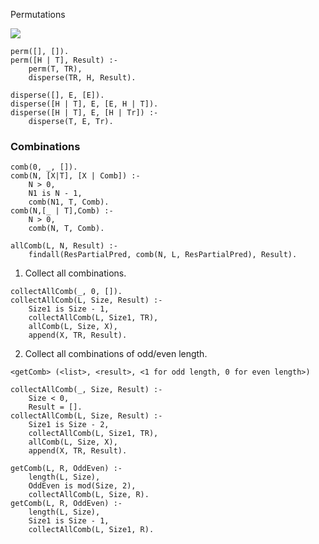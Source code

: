 
Permutations 

![ ](https://github.com/alexdarie/Logic-and-functional-programming/blob/master/prolog/backtracking/perm.jpg)

```
perm([], []).
perm([H | T], Result) :-
    perm(T, TR),
    disperse(TR, H, Result).

disperse([], E, [E]).
disperse([H | T], E, [E, H | T]).
disperse([H | T], E, [H | Tr]) :-
    disperse(T, E, Tr).
```

### Combinations

```
comb(0, _, []).
comb(N, [X|T], [X | Comb]) :-
    N > 0,
    N1 is N - 1,
    comb(N1, T, Comb).
comb(N,[_ | T],Comb) :-
    N > 0,
    comb(N, T, Comb).

allComb(L, N, Result) :-
    findall(ResPartialPred, comb(N, L, ResPartialPred), Result).
```

1. Collect all combinations.
```
collectAllComb(_, 0, []).
collectAllComb(L, Size, Result) :-
    Size1 is Size - 1,
    collectAllComb(L, Size1, TR),
    allComb(L, Size, X),
    append(X, TR, Result).
```

2. Collect all combinations of odd/even length.

`<getComb> (<list>, <result>, <1 for odd length, 0 for even length>)`

```
collectAllComb(_, Size, Result) :-
    Size < 0,
    Result = [].
collectAllComb(L, Size, Result) :-
    Size1 is Size - 2,
    collectAllComb(L, Size1, TR),
    allComb(L, Size, X),
    append(X, TR, Result).

getComb(L, R, OddEven) :-
    length(L, Size),
    OddEven is mod(Size, 2),
    collectAllComb(L, Size, R).
getComb(L, R, OddEven) :-
    length(L, Size),
    Size1 is Size - 1,
    collectAllComb(L, Size1, R).
```
